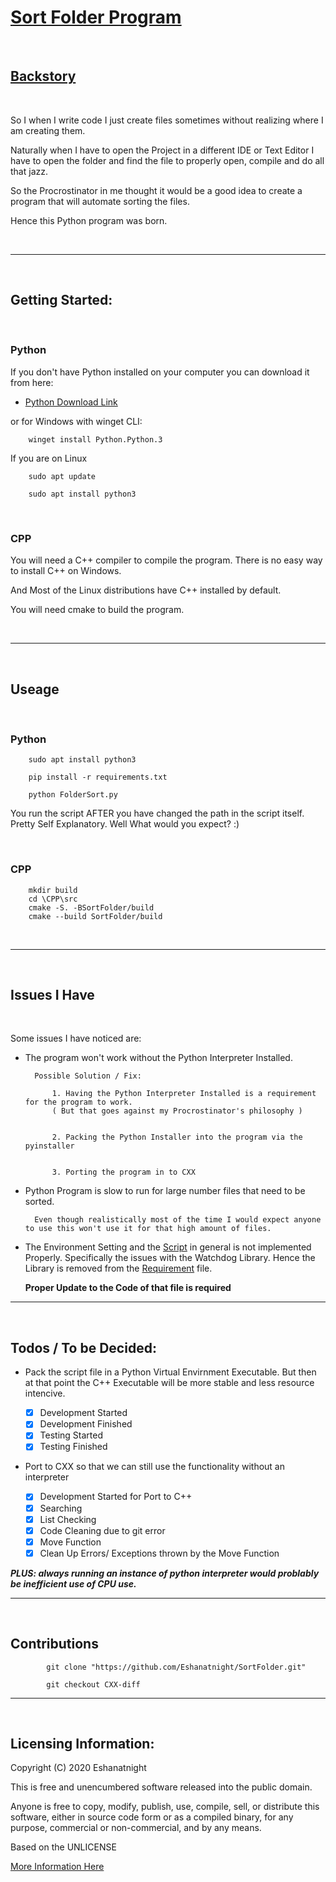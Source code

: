 # <u>Sort Folder Program</u>

</br>

## <u>Backstory</u>

</br>

So I when I write code I just create files sometimes without realizing where I am creating them.

Naturally when I have to open the Project in a different IDE or Text Editor I have to open the folder and find the file to properly open, compile and do all that jazz.

So the Procrostinator in me thought it would be a good idea to create a program that will automate sorting the files.

Hence this Python program was born.

</br>

---

</br>

## Getting Started:

</br>

### Python

If you don't have Python installed on your computer you can download it from here:

- [Python Download Link](https://www.python.org/downloads/)

or for Windows with winget CLI:

```terminal
    winget install Python.Python.3
```

If you are on Linux

```terminal
    sudo apt update
```

```terminal
    sudo apt install python3
```

</br>

### CPP

You will need a C++ compiler to compile the program. There is no easy way to install C++ on Windows.

And Most of the Linux distributions have C++ installed by default.

You will need cmake to build the program.

</br>

---

</br>

## Useage

</br>

### Python

```terminal
    sudo apt install python3
```

```terminal
    pip install -r requirements.txt
```

```terminal
    python FolderSort.py
```

You run the script AFTER you have changed the path in the script itself. Pretty Self Explanatory. Well What would you expect? :)

</br>

### CPP

```terminal
    mkdir build
    cd \CPP\src
    cmake -S. -BSortFolder/build
    cmake --build SortFolder/build
```

</br>

---

</br>

## Issues I Have

</br>

Some issues I have noticed are:

- The program won't work without the Python Interpreter Installed.

        Possible Solution / Fix:

            1. Having the Python Interpreter Installed is a requirement for the program to work.
            ( But that goes against my Procrostinator's philosophy )


            2. Packing the Python Installer into the program via the pyinstaller


            3. Porting the program in to CXX

- Python Program is slow to run for large number files that need to be sorted.

        Even though realistically most of the time I would expect anyone to use this won't use it for that high amount of files.

- The Environment Setting and the [Script](./src/DownloadSort.py) in general is not implemented Properly. Specifically the issues with the Watchdog Library.
    Hence the Library is removed from the [Requirement](./requirments.txt) file.

    **Proper Update to the Code of that file is required**


---

</br>

## Todos / To be Decided:

- Pack the script file in a Python Virtual Envirnment Executable. But then at that point the C++ Executable will be more stable and less resource intencive.

    - [x] Development Started
    - [x] Development Finished
    - [x] Testing Started
    - [x] Testing Finished

- Port to CXX so that we can still use the functionality without an interpreter

    - [x] Development Started for Port to C++
    - [x] Searching
    - [x] List Checking
    - [x] Code Cleaning due to git error
    - [x] Move Function
    - [x] Clean Up Errors/ Exceptions thrown by the Move Function

<b><i>PLUS: always running an instance of python interpreter would problably be inefficient use of CPU use.</i></b>

---

</br>

## Contributions

```terminal
        git clone "https://github.com/Eshanatnight/SortFolder.git"
```
```terminal
        git checkout CXX-diff
```

---

</br>

## Licensing Information:

Copyright (C) 2020 Eshanatnight

This is free and unencumbered software released into the public domain.

Anyone is free to copy, modify, publish, use, compile, sell, or
distribute this software, either in source code form or as a compiled
binary, for any purpose, commercial or non-commercial, and by any
means.

Based on the UNLICENSE

[More Information Here](./LICENSE)